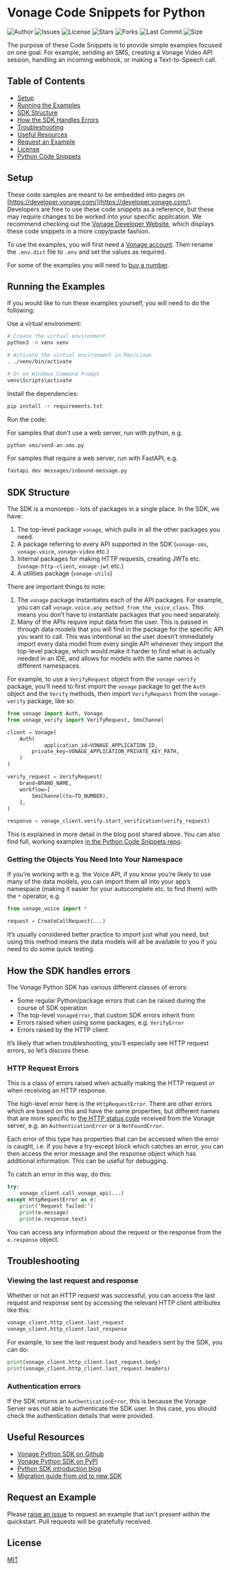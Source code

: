 # Vonage Code Snippets for Python

![Author](https://img.shields.io/badge/author-Vonage-orange)
![Issues](https://img.shields.io/github/issues/Vonage/vonage-python-code-snippets)
![License](https://img.shields.io/github/license/Vonage/vonage-python-code-snippets)
![Stars](https://img.shields.io/github/stars/Vonage/vonage-python-code-snippets)
![Forks](https://img.shields.io/github/forks/Vonage/vonage-python-code-snippets)
![Last Commit](https://img.shields.io/github/last-commit/Vonage/vonage-python-code-snippets)
![Size](https://img.shields.io/github/repo-size/Vonage/vonage-python-code-snippets)

The purpose of these Code Snippets is to provide simple examples focused
on one goal. For example, sending an SMS, creating a Vonage Video API session, handling an incoming webhook, or making a Text-to-Speech call.

## Table of Contents

- [Setup](#setup)
- [Running the Examples](#running-the-examples)
- [SDK Structure](#sdk-structure)
- [How the SDK Handles Errors](#how-the-sdk-handles-errors)
- [Troubleshooting](#troubleshooting)
- [Useful Resources](#useful-resources)
- [Request an Example](#request-an-example)
- [License](#license)
- [Python Code Snippets](#python-code-snippets)

## Setup

These code samples are meant to be embedded into pages on [https://developer.vonage.com/](https://developer.vonage.com/). Developers are free to use these code snippets as a reference, but these may require changes to be worked into your specific application. We recommend checking out the [Vonage Developer Website](https://developer.vonage.com/), which displays these code snippets in a more copy/paste fashion.

To use the examples, you will first need a [Vonage account][sign-up]. Then rename
the `.env.dist` file to `.env` and set the values as required.

For some of the examples you will need to [buy a number][buy-number].

## Running the Examples

If you would like to run these examples yourself, you will need to do the following:

Use a virtual environment:

```sh
# Create the virtual environment
python3 -m venv venv

# Activate the virtual environment in Mac/Linux
. ./venv/bin/activate

# Or on Windows Command Prompt
venv\Scripts\activate
```

Install the dependencies:

```sh
pip install -r requirements.txt
```

Run the code:

For samples that don't use a web server, run with python, e.g.

```sh
python sms/send-an-sms.py
```

For samples that require a web server, run with FastAPI, e.g.

```sh
fastapi dev messages/inbound-message.py
```

## SDK Structure

The SDK is a monorepo - lots of packages in a single place. In the SDK, we have:

1. The top-level package `vonage`, which pulls in all the other packages you need.
1. A package referring to every API supported in the SDK (`vonage-sms`, `vonage-voice`, `vonage-video` etc.)
1. Internal packages for making HTTP requests, creating JWTs etc. (`vonage-http-client`, `vonage-jwt` etc.)
1. A utilities package (`vonage-utils`)

There are important things to note:

1. The `vonage` package instantiates each of the API packages. For example, you can call `vonage.voice.any_method_from_the_voice_class`. This means you don’t have to instantiate packages that you need separately.
1. Many of the APIs require input data from the user. This is passed in through data models that you will find in the package for the specific API you want to call. This was intentional so the user doesn’t immediately import every data model from every single API whenever they import the top-level package, which would make it harder to find what is actually needed in an IDE, and allows for models with the same names in different namespaces. 

For example, to use a `VerifyRequest` object from the `vonage-verify` package, you’ll need to first import the `vonage` package to get the `Auth` object and the `Verify` methods, then import `VerifyRequest` from the `vonage-verify` package, like so:

```python
from vonage import Auth, Vonage
from vonage_verify import VerifyRequest, SmsChannel

client = Vonage(
	Auth(
    		application_id=VONAGE_APPLICATION_ID,
    	private_key=VONAGE_APPLICATION_PRIVATE_KEY_PATH,
	)
)

verify_request = VerifyRequest(
	brand=BRAND_NAME,
	workflow=[
    	SmsChannel(to=TO_NUMBER),
	],
)

response = vonage_client.verify.start_verification(verify_request)
```

This is explained in more detail in the blog post shared above. You can also find full, working examples [in the Python Code Snippets repo](https://github.com/Vonage/vonage-python-code-snippets).

### Getting the Objects You Need Into Your Namespace

If you’re working with e.g. the Voice API, if you know you’re likely to use many of the data models, you can import them all into your app’s namespace (making it easier for your autocomplete etc. to find them) with the `*` operator, e.g.

```python
from vonage_voice import *

request = CreateCallRequest(...)
```

It’s usually considered better practice to import just what you need, but using this method means the data models will all be available to you if you need to do some quick testing.

## How the SDK handles errors

The Vonage Python SDK has various different classes of errors:

- Some regular Python/package errors that can be raised during the course of SDK operation
- The top-level `VonageError`, that custom SDK errors inherit from
- Errors raised when using some packages, e.g. `VerifyError`
- Errors raised by the HTTP client

It’s likely that when troubleshooting, you’ll especially see HTTP request errors, so let’s discuss these.

### HTTP Request Errors

This is a class of errors raised when actually making the HTTP request or when receiving an HTTP response.

The high-level error here is the `HttpRequestError`. There are other errors which are based on this and have the same properties, but different names that are more specific to [the HTTP status code](https://en.wikipedia.org/wiki/List_of_HTTP_status_codes) received from the Vonage server, e.g. an `AuthenticationError` or a `NotFoundError`.

Each error of this type has properties that can be accessed when the error is caught, i.e. if you have a try-except block which catches an error, you can then access the error message and the response object which has additional information. This can be useful for debugging.

To catch an error in this way, do this:

```python
try:
	vonage_client.call_vonage_api(...)
except HttpRequestError as e:
	print(‘Request failed:’)
	print(e.message)
	print(e.response.text)  
```

You can access any information about the request or the response from the `e.response` object.

## Troubleshooting

### Viewing the last request and response

Whether or not an HTTP request was successful, you can access the last request and response sent by accessing the relevant HTTP client attributes like this:

```python
vonage_client.http_client.last_request
vonage_client.http_client.last_response
```

For example, to see the last request body and headers sent by the SDK, you can do:

```python
print(vonage_client.http_client.last_request.body)
print(vonage_client.http_client.last_request.headers)
```

### Authentication errors

If the SDK returns an `AuthenticationError`, this is because the Vonage Server was not able to authenticate the SDK user. In this case, you should check the authentication details that were provided.

## Useful Resources
- [Vonage Python SDK on Github](https://github.com/Vonage/vonage-python-sdk)
- [Vonage Python SDK on PyPI](https://pypi.org/project/vonage/)
- [Python SDK introduction blog](https://developer.vonage.com/en/blog/vonage-python-sdk-v4-is-now-live-#getting-started)
- [Migration guide from old to new SDK](https://github.com/Vonage/vonage-python-sdk/blob/main/V3_TO_V4_SDK_MIGRATION_GUIDE.md)

## Request an Example

Please [raise an issue](https://github.com/Vonage/vonage-python-code-snippets/issues) to request an example that isn't present within the quickstart. Pull requests will be gratefully received.

## License

[MIT](LICENSE)

[sign-up]: https://dashboard.nexmo.com/sign-up
[buy-number]: https://dashboard.nexmo.com/buy-numbers
